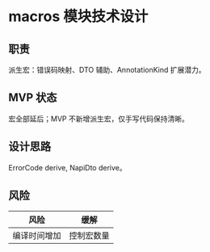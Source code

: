 # macros 模块技术设计

## 职责
派生宏：错误码映射、DTO 辅助、AnnotationKind 扩展潜力。

## MVP 状态
宏全部延后；MVP 不新增派生宏，仅手写代码保持清晰。

## 设计思路
ErrorCode derive, NapiDto derive。

## 风险
| 风险 | 缓解 |
|------|------|
| 编译时间增加 | 控制宏数量 |
